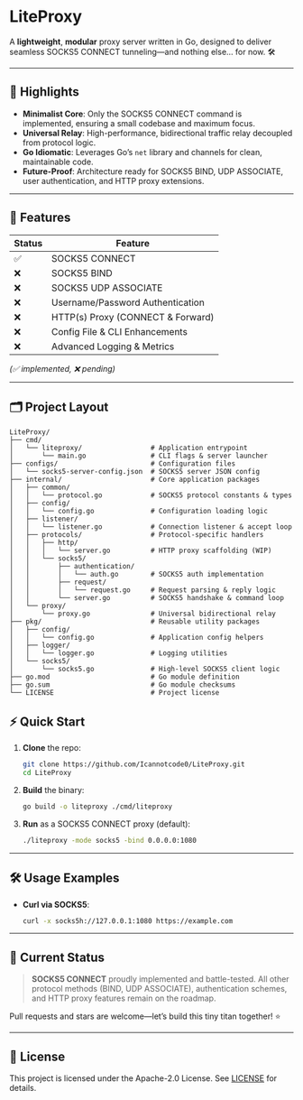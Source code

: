 # LiteProxy

A **lightweight**, **modular** proxy server written in Go, designed to deliver seamless SOCKS5 CONNECT tunneling—and nothing else… for now. 🛠️

---

## 🌟 Highlights

- **Minimalist Core**: Only the SOCKS5 CONNECT command is implemented, ensuring a small codebase and maximum focus.
- **Universal Relay**: High-performance, bidirectional traffic relay decoupled from protocol logic.
- **Go Idiomatic**: Leverages Go’s `net` library and channels for clean, maintainable code.
- **Future-Proof**: Architecture ready for SOCKS5 BIND, UDP ASSOCIATE, user authentication, and HTTP proxy extensions.

---

## 🚀 Features

| Status | Feature                           |
| ------ | --------------------------------- |
| ✅      | SOCKS5 CONNECT                    |
| ❌      | SOCKS5 BIND                       |
| ❌      | SOCKS5 UDP ASSOCIATE              |
| ❌      | Username/Password Authentication  |
| ❌      | HTTP(s) Proxy (CONNECT & Forward) |
| ❌      | Config File & CLI Enhancements    |
| ❌      | Advanced Logging & Metrics        |

*(✅ implemented, ❌ pending)*

---

## 🗂️ Project Layout

```plain
LiteProxy/
├── cmd/
│   └── liteproxy/                 # Application entrypoint
│       └── main.go                # CLI flags & server launcher
├── configs/                       # Configuration files
│   └── socks5-server-config.json  # SOCKS5 server JSON config
├── internal/                      # Core application packages
│   ├── common/
│   │   └── protocol.go            # SOCKS5 protocol constants & types
│   ├── config/
│   │   └── config.go              # Configuration loading logic
│   ├── listener/
│   │   └── listener.go            # Connection listener & accept loop
│   ├── protocols/                 # Protocol-specific handlers
│   │   ├── http/
│   │   │   └── server.go          # HTTP proxy scaffolding (WIP)
│   │   └── socks5/
│   │       ├── authentication/
│   │       │   └── auth.go        # SOCKS5 auth implementation
│   │       ├── request/
│   │       │   └── request.go     # Request parsing & reply logic
│   │       └── server.go          # SOCKS5 handshake & command loop
│   └── proxy/
│       └── proxy.go               # Universal bidirectional relay
├── pkg/                           # Reusable utility packages
│   ├── config/
│   │   └── config.go              # Application config helpers
│   ├── logger/
│   │   └── logger.go              # Logging utilities
│   └── socks5/
│       └── socks5.go              # High-level SOCKS5 client logic
├── go.mod                         # Go module definition
├── go.sum                         # Go module checksums
└── LICENSE                        # Project license
```

## ⚡ Quick Start

1. **Clone** the repo:
   ```bash
   git clone https://github.com/Icannotcode0/LiteProxy.git
   cd LiteProxy
   ```
2. **Build** the binary:
   ```bash
   go build -o liteproxy ./cmd/liteproxy
   ```
3. **Run** as a SOCKS5 CONNECT proxy (default):
   ```bash
   ./liteproxy -mode socks5 -bind 0.0.0.0:1080
   ```

---

## 🛠️ Usage Examples

- **Curl via SOCKS5**:
  ```bash
  curl -x socks5h://127.0.0.1:1080 https://example.com
  ```
---

## 📌 Current Status

> **SOCKS5 CONNECT** proudly implemented and battle-tested. All other protocol methods (BIND, UDP ASSOCIATE), authentication schemes, and HTTP proxy features remain on the roadmap.

Pull requests and stars are welcome—let’s build this tiny titan together! ⭐

---

## 📜 License

This project is licensed under the Apache-2.0 License. See [LICENSE](LICENSE) for details.

